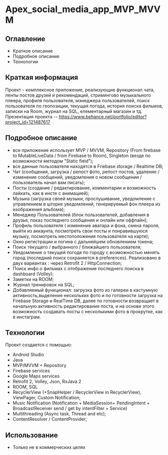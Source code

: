 # Apex_social_media_app_MVP_MVVM
## Оглавление
* Краткое описание
* Подробное описание
* Технологии

## Краткая информация
Проект - комплексное приложение, реализующие функционал чата, ленты постов друзей и рекомендаций, стримингово музыкального плеера, профиля пользователя, мэнеджера пользователей, поиск пользователя по геопозиции, текущая погода, история поиска фильмов, записки на Room, журнал на SQL, елементарный магазин и тд.
Презентация проекта  -- https://www.behance.net/portfolio/editor?project_id=121487617 

## Подробное описание
* все приложение использует MVP / MVVM, Repository (From firebase to MutableLiveData / from Firebase to Room), Singleton (везде по возможности методом "Static field");
* все данные пользователя находятся в Friebase storage / Realtime DB;
* Чат (сообщения, загрузка / репост фото, репост постов, удаление / изменение сообщений, уведомления о новом сообщении / пользователь начал вам писать);
* Посты (создание / редактирование, комментарии и возможность лайкать, как в инсте с анимацией);
* Музыка (загрузка своей музыки, прослушивание, уведомление с управлением в шторке уведомлений, генерируемый фон плеера из изображения альбома);
* Менеджер Пользователей (блок пользователей, добавления в друзья, показ последнего сообщения и онлайн или оффлайн);
* Профиль пользователя ( изменение аватара и фона, смена пароля, выйти из аккаунта, посмотреть свои посты и понравившуюся музыку, посмотреть местоположения пользователя на карте);
* Окно регистрации и логина с дальнейшем обновлением токена;
* Поиск текущего / выбранного / ближайшего пользователя;
* Уведомление о текущей погоде по городу с возможностью менять город (последний поиск сохраняется в preferences). Реализовано в двух вариантах : через Retrofit 2 / HttpConnection;
* Поиск инфо о фильмах c отображение последнего поиска в dashboard (Volley);
* Заметки на ROOM;
* Журнал тренировок на SQL;
* Добавляемый функционал: загрузка фото из галереи в кастумную активность,выделение нескольких фото и по готовности загрузка на Firebase Storage и RealTime DB, далее по готовности возвращает в начальную активность редактирования поста, и на основе этого возможность создавать посты с несколькими фото в прокрутке, как в инстаграм.

 
## Технологии
Проект создается с помощью:
* Android Studio
* Java
* MVP/MVVM + Repository
* Firebase services
* Google Maps services
* Retrofit 2, Volley, Json, RxJava 2
* ROOM, SQL
* RecyclerView (+SnapHelper / RecyclerView in RecyclerView),  ViewPager, Custom Notification;
* Music Notification (Notification + MediaSession+ PendingIntent + BroadcastReceiver send / get by intentFilter + Service)
* Multithreading (Async task, Thread and etc);
* ContentResolver / ContentProvider;

 
## Использование
* Только не в коммерческих целях

